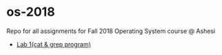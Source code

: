 # os-2018

Repo for all assignments for Fall 2018 Operating System course @ Ashesi

* [Lab 1(cat & grep program)](https://github.com/theBashShell/os-2018/tree/master/lab1)
